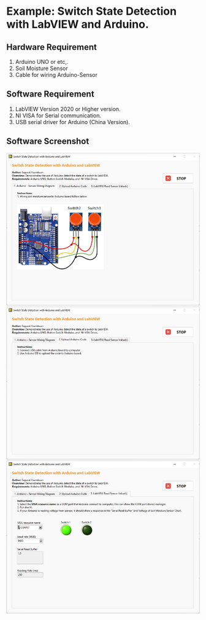 # Example: Switch State Detection with LabVIEW and Arduino.

Hardware Requirement
------------------------------------------------------
1. Arduino UNO or etc,.
2. Soil Moisture Sensor
3. Cable for wiring Arduino-Sensor

Software Requirement
------------------------------------------------------
1. LabVIEW Version 2020 or Higher version.
2. NI VISA for Serial communication.
3. USB serial driver for Arduino (China Version).

Software Screenshot
------------------------------------------------------
![This is an image](https://github.com/wiseiotech/LabVIEW-Arduino/blob/main/Switch-Detection/Screenshot/1_Arduino_Wiring.jpg)
![This is an image](https://github.com/wiseiotech/LabVIEW-Arduino/blob/main/Switch-Detection/Screenshot/2_Arduino_Upload_Code.jpg)
![This is an image](https://github.com/wiseiotech/LabVIEW-Arduino/blob/main/Switch-Detection/Screenshot/3_LabVIEW_Detect_Switch.jpg)

